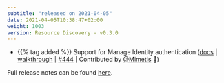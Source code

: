 ```yaml
---
subtitle: "released on 2021-04-05"
date: 2021-04-05T10:38:47+02:00
weight: 1003
version: Resource Discovery - v0.3.0
---
```


- {{% tag added %}} Support for Manage Identity authentication ([docs](https://promitor.io/configuration/v2.x/azure-authentication#supported-authentication-mechanisms) | [walkthrough](https://promitor.io/walkthrough/use-promitor-with-managed-identity) | [#444](https://github.com/tomkerkhove/promitor/issues/444)
 | Contributed by [@Mimetis](https://github.com/Mimetis) 🎉)

Full release notes can be found [here](https://github.com/tomkerkhove/promitor/releases/tag/ResourceDiscovery-v0.3.0).
